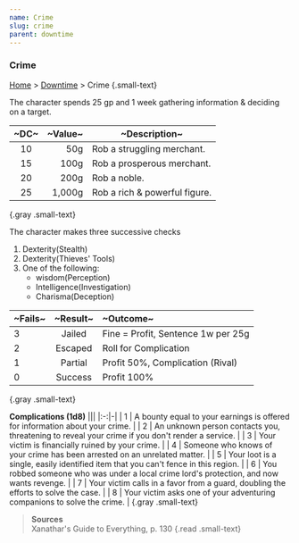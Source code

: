 ```yaml
---
name: Crime
slug: crime
parent: downtime
---
```

### Crime
[Home](dm-operations-center) > [Downtime](downtime) > Crime {.small-text}

The character spends 25 gp and 1 week gathering information & deciding on a target.

| ~DC~ | ~Value~ | ~Description~                 |
| :--: | ------: | ----------------------------- |
|  10  |     50g | Rob a struggling merchant.    |
|  15  |    100g | Rob a prosperous merchant.    |
|  20  |    200g | Rob a noble.                  |
|  25  |  1,000g | Rob a rich & powerful figure. |
{.gray .small-text}

The character makes three successive checks 
1. Dexterity(Stealth)
2. Dexterity(Thieves' Tools)
3. One of the following:
    - wisdom(Perception)
    - Intelligence(Investigation)
    - Charisma(Deception)

| ~Fails~ | ~Result~ | ~Outcome~                          |
| :------ | :------: | :--------------------------------- |
| 3       |  Jailed  | Fine = Profit, Sentence 1w per 25g |
| 2       | Escaped  | Roll for Complication              |
| 1       | Partial  | Profit 50%, Complication (Rival)   |
| 0       | Success  | Profit 100%                        |
{.gray .small-text}

**Complications (1d8)**
|||
|:-:|-|
| 1 | A bounty equal to your earnings is offered for information about your crime. |
| 2 | An unknown person contacts you, threatening to reveal your crime if you don't render a service. |
| 3 | Your victim is financially ruined by your crime. |
| 4 | Someone who knows of your crime has been arrested on an unrelated matter. |
| 5 | Your loot is a single, easily identified item that you can't fence in this region. |
| 6 | You robbed someone who was under a local crime lord's protection, and now wants revenge. |
| 7 | Your victim calls in a favor from a guard, doubling the efforts to solve the case. |
| 8 | Your victim asks one of your adventuring companions to solve the crime. |
{.gray .small-text}

> **Sources** <br/>
> Xanathar's Guide to Everything, p. 130
{.read .small-text}